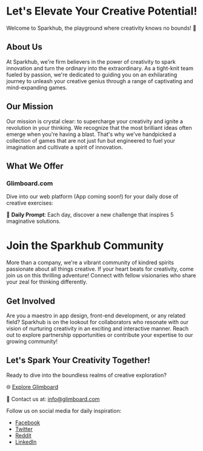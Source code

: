 # Let's Elevate Your Creative Potential!

Welcome to Sparkhub, the playground where creativity knows no bounds! 🌟

## About Us

At Sparkhub, we're firm believers in the power of creativity to spark innovation and turn the ordinary into the extraordinary. As a tight-knit team fueled by passion, we're dedicated to guiding you on an exhilarating journey to unleash your creative genius through a range of captivating and mind-expanding games.

## Our Mission

Our mission is crystal clear: to supercharge your creativity and ignite a revolution in your thinking. We recognize that the most brilliant ideas often emerge when you're having a blast. That's why we've handpicked a collection of games that are not just fun but engineered to fuel your imagination and cultivate a spirit of innovation.

## What We Offer

### Glimboard.com
Dive into our web platform (App coming soon!) for your daily dose of creative exercises:

🎲 **Daily Prompt**: Each day, discover a new challenge that inspires 5 imaginative solutions.

# Join the Sparkhub Community

More than a company, we're a vibrant community of kindred spirits passionate about all things creative. If your heart beats for creativity, come join us on this thrilling adventure! Connect with fellow visionaries who share your zeal for thinking differently.

## Get Involved

Are you a maestro in app design, front-end development, or any related field? Sparkhub is on the lookout for collaborators who resonate with our vision of nurturing creativity in an exciting and interactive manner. Reach out to explore partnership opportunities or contribute your expertise to our growing community!

## Let's Spark Your Creativity Together!

Ready to dive into the boundless realms of creative exploration?

🌐 [Explore Glimboard](https://www.glimboard.com)

📧 Contact us at: info@glimboard.com

Follow us on social media for daily inspiration:
- [Facebook](https://www.facebook.com/profile.php?id=61554137723168)
- [Twitter](https://twitter.com/GlimBoard)
- [Reddit](https://www.reddit.com/r/Glimboard)
- [LinkedIn](https://www.linkedin.com/groups/9547778/)
